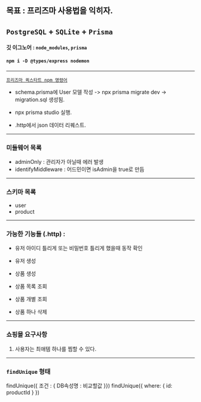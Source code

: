 ## 목표 : 프리즈마 사용법을 익히자.

## `PostgreSQL` + `SQLite` + `Prisma`

#### 깃 이그노어 : `node_modules`, `prisma`

#### `npm i -D @types/express nodemon`

---

[`프리즈마 퀵스타트 npm 명령어`](https://www.prisma.io/docs/getting-started/quickstart-sqlite)

- schema.prisma에 User 모델 작성 -> npx prisma migrate dev -> migration.sql 생성됨.
- npx prisma studio 실행.

- .http에서 json 데이터 리퀘스트.

---

### 미들웨어 목록

- adminOnly : 관리자가 아닐때 에러 발생
- identifyMiddleware : 어드민이면 isAdmin을 true로 만듬

---

### 스키마 목록
- user
- product

---

### 가능한 기능들 (.http) :

- 유저 아이디 틀리게 또는 비밀번호 틀리게 했을때 동작 확인

- 유저 생성

- 상품 생성

- 상품 목록 조회

- 상품 개별 조회

- 상품 하나 삭제

---

### 쇼핑몰 요구사항

1. 사용자는 최애템 하나를 찜할 수 있다.

---

### `findUnique` 형태

findUnique({ 조건 : { DB속성명 : 비교할값 }})
findUnique({ where: { id: productId } })
